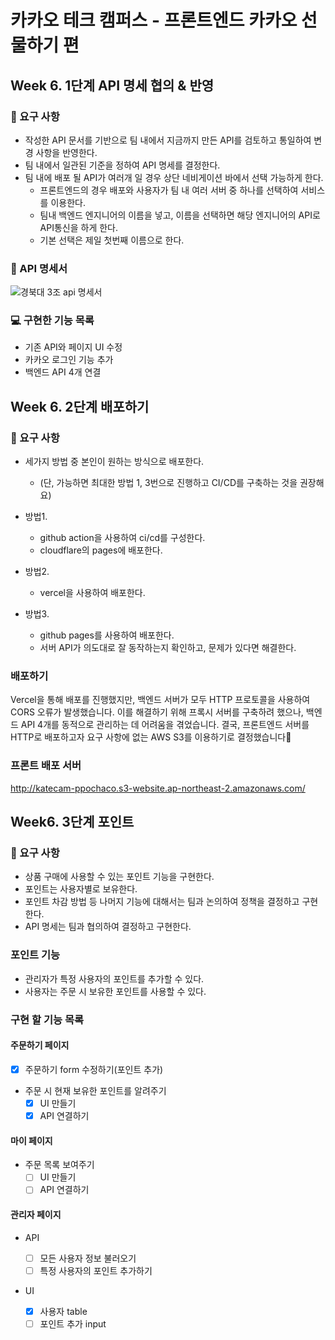 # 카카오 테크 캠퍼스 - 프론트엔드 카카오 선물하기 편

## Week 6. 1단계 API 명세 협의 & 반영

### 🚀 요구 사항

- 작성한 API 문서를 기반으로 팀 내에서 지금까지 만든 API를 검토하고 통일하여 변경 사항을 반영한다.
- 팀 내에서 일관된 기준을 정하여 API 명세를 결정한다.
- 팀 내에 배포 될 API가 여러개 일 경우 상단 네비게이션 바에서 선택 가능하게 한다.
  - 프론트엔드의 경우 배포와 사용자가 팀 내 여러 서버 중 하나를 선택하여 서비스를 이용한다.
  - 팀내 백엔드 엔지니어의 이름을 넣고, 이름을 선택하면 해당 엔지니어의 API로 API통신을 하게 한다.
  - 기본 선택은 제일 첫번째 이름으로 한다.

### 📜 API 명세서

![경북대 3조 api 명세서](https://github.com/user-attachments/assets/e1c9db8c-9a60-4372-8546-4c2a68ee5887)

### 💻 구현한 기능 목록

- 기존 API와 페이지 UI 수정
- 카카오 로그인 기능 추가
- 백엔드 API 4개 연결

## Week 6. 2단계 배포하기

### 🚀 요구 사항

- 세가지 방법 중 본인이 원하는 방식으로 배포한다.

  - (단, 가능하면 최대한 방법 1, 3번으로 진행하고 CI/CD를 구축하는 것을 권장해요)

- 방법1.

  - github action을 사용하여 ci/cd를 구성한다.
  - cloudflare의 pages에 배포한다.

- 방법2.

  - vercel을 사용하여 배포한다.

- 방법3.
  - github pages를 사용하여 배포한다.
  - 서버 API가 의도대로 잘 동작하는지 확인하고, 문제가 있다면 해결한다.

### 배포하기

Vercel을 통해 배포를 진행했지만, 백엔드 서버가 모두 HTTP 프로토콜을 사용하여 CORS 오류가 발생했습니다. 이를 해결하기 위해 프록시 서버를 구축하려 했으나, 백엔드 API 4개를 동적으로 관리하는 데 어려움을 겪었습니다. 결국, 프론트엔드 서버를 HTTP로 배포하고자 요구 사항에 없는 AWS S3를 이용하기로 결정했습니다🥹

### 프론트 배포 서버

http://katecam-ppochaco.s3-website.ap-northeast-2.amazonaws.com/

## Week6. 3단계 포인트

### 🚀 요구 사항

- 상품 구매에 사용할 수 있는 포인트 기능을 구현한다.
- 포인트는 사용자별로 보유한다.
- 포인트 차감 방법 등 나머지 기능에 대해서는 팀과 논의하여 정책을 결정하고 구현한다.
- API 명세는 팀과 협의하여 결정하고 구현한다.

### 포인트 기능

- 관리자가 특정 사용자의 포인트를 추가할 수 있다.
- 사용자는 주문 시 보유한 포인트를 사용할 수 있다.

### 구현 할 기능 목록

#### 주문하기 페이지

- [x] 주문하기 form 수정하기(포인트 추가)
- 주문 시 현재 보유한 포인트를 알려주기
  - [x] UI 만들기
  - [x] API 연결하기

#### 마이 페이지

- 주문 목록 보여주기
  - [ ] UI 만들기
  - [ ] API 연결하기

#### 관리자 페이지

- API

  - [ ] 모든 사용자 정보 불러오기
  - [ ] 특정 사용자의 포인트 추가하기

- UI
  - [x] 사용자 table
  - [ ] 포인트 추가 input
